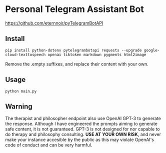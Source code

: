 # Personal Telegram Assistant Bot
https://github.com/eternnoir/pyTelegramBotAPI
## Install
    pip install python-dotenv pytelegrambotapi requests --upgrade google-cloud-texttospeech openai tiktoken markdown pygments html2image

Remove the .empty suffixes, and replace their content with your own. 

## Usage
    python main.py
 
## Warning
The therapist and philosopher endpoint also use OpenAI GPT-3 to generate the response. Although I have engineered the prompts aiming to generate safe content, it is not guaranteed. GPT-3 is not designed for nor capable to do therapy and philosophy consulting. **USE AT YOUR OWN RISK**, and never make your instance accesible by the public as this may violate OpenAI's code of conduct and can be very harmful.
